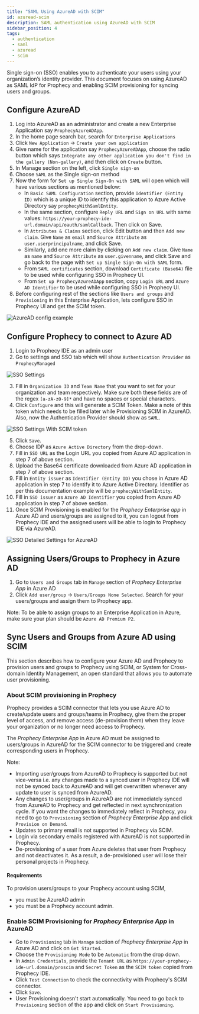 ```yaml
---
title: "SAML Using AzureAD with SCIM"
id: azuread-scim
description: SAML authentication using AzureAD with SCIM
sidebar_position: 4
tags:
  - authentication
  - saml
  - azuread
  - scim
---
```


Single sign-on (SSO) enables you to authenticate your users using your organization’s identity provider.
This document focuses on using AzureAD as SAML IdP for Prophecy and enabling SCIM provisioning for syncing users and
groups.

## Configure AzureAD

1. Log into AzureAD as an administrator and create a new Enterprise Application say `ProphecyAzureADApp`.
2. In the home page search bar, search for `Enterprise Applications`
3. Click `New Application` -> `Create your own application`
4. Give name for the application say `ProphecyAzureADApp`, choose the radio button which says `Integrate any other application you don't find in the gallery (Non-gallery)`, and then click on `Create` button.
5. In Manage section on the left, click `Single sign-on`
6. Choose `SAML` as the Single sign-on method
7. Now the form for `Set up Single Sign-On with SAML` will open which will have various sections as mentioned below:
   - In `Basic SAML Configuration` section, provide `Identifier (Entity ID)` which is a unique ID to identify this application to Azure Active Directory say `prophecyWithSamlEntity`.
   - In the same section, configure `Reply URL` and `Sign on URL` with same values: `https://your-prophecy-ide-url.domain/api/oauth/samlCallback`. Then click on Save.
   - In `Attributes & Claims` section, click Edit button and then `Add new claim`. Give `Name` as `email` and `Source Attribute` as `user.userprincipalname`, and click Save.
   - Similarly, add one more claim by clicking on `Add new claim`. Give `Name` as `name` and `Source Attribute` as `user.givenname`, and click Save and go back to the page with `Set up Single Sign-On with SAML` form.
   - From `SAML certificates` section, download `Certificate (Base64)` file to be used while configuring SSO in Prophecy UI.
   - From `Set up ProphecyAzureADApp` section, copy `Login URL` and `Azure AD Identifier` to be used while configuring SSO in Prophecy UI.
8. Before configuring rest of the sections like `Users and groups` and `Provisioning` in this Enterprise Application, lets configure SSO in Prophecy UI and get the SCIM token.

![AzureAD config example](./img/azure_enterpriseapp_sso.png)

## Configure Prophecy to connect to Azure AD

1. Login to Prophecy IDE as an admin user
2. Go to settings and SSO tab which will show `Authentication Provider` as `ProphecyManaged`

![SSO Settings](./img/sso_settings.png)

3. Fill in `Organization ID` and `Team Name` that you want to set for your organization and team respectively. Make sure both these fields are of the regex `[a-zA-z0-9]*` and have no spaces or special characters.
4. Click `Configure` and this will generate a SCIM Token. Make a note of this token which needs to be filled later while Provisioning SCIM in AzureAD. Also, now the Authentication Provider should show as `SAML`.

![SSO Settings With SCIM token](./img/sso_settings_with_token.png)

5. Click `Save`.
6. Choose IDP as `Azure Active Directory` from the drop-down.
7. Fill in `SSO URL` as the Login URL you copied from Azure AD application in step 7 of above section.
8. Upload the Base64 certificate downloaded from Azure AD application in step 7 of above section.
9. Fill in `Entity issuer` as `Identifier (Entity ID)` you chose in Azure AD application in step 7 to identify it to Azure Active Directory. Identifier as per this documentation example will be `prophecyWithSamlEntity`.
10. Fill in `SSO issuer` as `Azure AD Identifier` you copied from Azure AD application in step 7 of above section.
11. Once SCIM Provisioning is enabled for the _Prophecy Enterprise app_ in Azure AD and users/groups are assigned to it, you can logout from Prophecy IDE and the assigned users will be able to login to Prophecy IDE via AzureAD.

![SSO Detailed Settings for AzureAD](./img/sso_settings_detailed_azuread.png)

## Assigning Users/Groups to Prophecy in Azure AD

1. Go to `Users and Groups` tab in `Manage` section of _Prophecy Enterprise App_ in Azure AD
2. Click `Add user/group` -> `Users/Groups None Selected`. Search for your users/groups and assign them to Prophecy app.

Note: To be able to assign groups to an Enterprise Application in Azure, make sure your plan should be `Azure AD Premium P2`.

## Sync Users and Groups from Azure AD using SCIM

This section describes how to configure your Azure AD and Prophecy to provision users and groups to Prophecy using SCIM,
or System for Cross-domain Identity Management, an open standard that allows you to automate user provisioning.

### About SCIM provisioning in Prophecy

Prophecy provides a SCIM connector that lets you use Azure AD to create/update users and groups/teams in Prophecy, give them the proper level of access,
and remove access (de-provision them) when they leave your organization or no longer need access to Prophecy.

The _Prophecy Enterprise App_ in Azure AD must be assigned to users/groups in AzureAD for the SCIM connector to be triggered and
create corresponding users in Prophecy.

Note:

- Importing user/groups from AzureAD to Prophecy is supported but not vice-versa i.e. any changes made to a synced user in
  Prophecy IDE will not be synced back to AzureAD and will get overwritten whenever any update to user is synced from AzureAD.
- Any changes to user/groups in AzureAD are not immediately synced from AzureAD to Prophecy and get reflected in next synchronization cycle. If you want the changes to immediately reflect in Prophecy,
  you need to go to `Provisioning` section of _Prophecy Enterprise App_ and click `Provision on Demand`.
- Updates to primary email is not supported in Prophecy via SCIM.
- Login via secondary emails registered with AzureAD is not supported in Prophecy.
- De-provisioning of a user from Azure deletes that user from Prophecy and not deactivates it. As a result, a
  de-provisioned user will lose their personal projects in Prophecy.

#### Requirements

To provision users/groups to your Prophecy account using SCIM,

- you must be AzureAD admin
- you must be a Prophecy account admin.

### Enable SCIM Provisioning for _Prophecy Enterprise App_ in AzureAD

- Go to `Provisioning` tab in `Manage` section of _Prophecy Enterprise App_ in Azure AD and click on `Get Started`.
- Choose the `Provisioning Mode` to be `Automatic` from the drop down.
- In `Admin Credentials`, provide the `Tenant URL` as `https://your-prophecy-ide-url.domain/proscim` and `Secret Token` as the `SCIM token` copied from Prophecy IDE.
- Click `Test Connection` to check the connectivity with Prophecy's SCIM connector.
- Click `Save`.
- User Provisioning doesn't start automatically. You need to go back to `Provisioning` section of the app and click on `Start Provisioning`.
